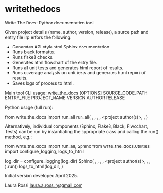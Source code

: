 # writethedocs

Write The Docs: Python documentation tool.

Given project details (name, author, version, release), a surce path and entry 
file irp erfors the following:
- Generates API style html Sphinx documentation.
- Runs black formatter.
- Runs flake8 checks.
- Generates html flowchart of the entry file.
- Runs all unit tests and generates html report of results.
- Runs coverage analysis on unit tests and generates html report of results.
- Saves logs of process to html.

Main tool CLI usage:
write_the_docs [OPTIONS] SOURCE_CODE_PATH ENTRY_FILE PROJECT_NAME VERSION AUTHOR RELEASE

Python usage (full run):

from write_the_docs import run_all
run_all(
    <source path>,
    <entry file>,
    <project name>,
    <project version>,
    <project author(s)>,
    <project release>,
)

Alternatively, individual components (Sphinx, Flake8, Black, Flwochart, Tests)
can be run by instantiating the appropriate class and calling the run() method,
e.g.:

from write_the_docs import run_all, Sphinx
from write_the_docs.Utilities import configure_logging, logs_to_html

log_dir = <raw logs path>
configure_logging(log_dir)
Sphinx(
    <source path>,
    <entry file>,
    <project name>,
    <project version>,
    <project author(s)>,
    <project release>,
    <output path>,
).run()
logs_to_html(log_dir, <html logs path>)


Initial version developed April 2025.

Laura Rossi laura.a.rossi.r@gmail.com
